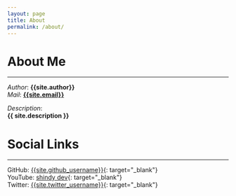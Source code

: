 ```yaml
---
layout: page
title: About
permalink: /about/
---
```


# About Me
***

*Author*:  **{{site.author}}**  
*Mail*:  [**{{site.email}}**](mailto:{{site.email}})  

*Description*:  
**{{ site.description }}**

# Social Links
***
GitHub:  [{{site.github_username}}](https://github.com/{{site.github_username}}/){: target="_blank"}  
YouTube:  [shindy dev](https://youtube.com/channel/UC6GDtQ7oLtTTUEHhSGv7yVw){: target="_blank"}  
Twitter:  [{{site.twitter_username}}](https://twitter.com/{{site.twitter_username}}){: target="_blank"}  
